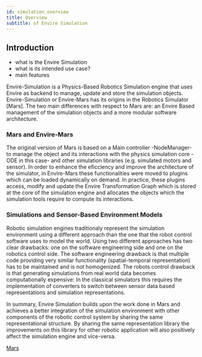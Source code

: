 ```yaml
---
id: simulation_overview
title: Overview
subtitle: of Envire Simulation
---
```


## Introduction
* what is the Envire Simulation
* what is its intended use case?
* main features

Envire-Simulation is a Physics-Based Robotics Simulation engine that uses
Envire as backend to manage, update and store the simulation objects.
Envire-Simulation or Envire-Mars has its origins in the Robotics Simulator
[Mars]. The two main differences with respect to Mars are: an Envire Based
management of the simulation objects and a more modular software architecture.

### Mars and Envire-Mars
The original version of Mars is based on a Main controller -NodeManager- to
manage the object and its interactions with the physics simulation core -ODE in
this case- and other simulation libraries (e.g. simulated motors and sensor).
In order to enhance the eficciency and improve the architecture of the
simulator, in Envire-Mars these functionalities were moved to plugins which can
be loaded dynamically on demand. In practice, these plugins access, modify and
update the Envire Transformation Graph which is stored at the core of the
simulation engine and allocates the objects which the simulation tools require
to compute its interactions.

### Simulations and Sensor-Based Environment Models
Robotic simulation engines traditionaly represent the simulation environment
using a different approach than the one that the robot control software uses to
model the world. Using two different approaches has two clear drawbacks: one on
the software engineering side and one on the robotics control side. The
software engineering drawback is that multiple code providing very similar
functionality (spatial-temporal representation) has to be maintained and is not
homogenized. The robots control drawback is that generating simulations from
real world data becomes computationally expensive: In the classical simulators
this requires the implementation of converters to switch between sensor data
based representations and simulation representations. 


In summary, Envire Simulation builds upon the work done in Mars and achieves a
better integration of the simulation environment with other components of the
robotic control system by sharing the same representational structure. By
sharing the same representation library the improvements on this library for
other robotic application will also positively affect the simulation engine and
vice-versa.


[Mars](http://rock-simulation.github.io/mars//)
